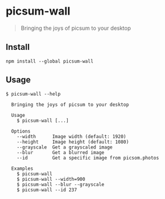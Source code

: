 # picsum-wall
> Bringing the joys of picsum to your desktop

## Install

`npm install --global picsum-wall`

## Usage

```
$ picsum-wall --help

  Bringing the joys of picsum to your desktop

  Usage
  	$ picsum-wall [...]

  Options
  	--width      Image width (default: 1920)
  	--height     Image height (default: 1080)
  	--grayscale  Get a grayscaled image
  	--blur       Get a blurred image
  	--id         Get a specific image from picsom.photos

  Examples
  	$ picsum-wall
  	$ picsum-wall --width=900
  	$ picsum-wall --blur --grayscale
  	$ picsum-wall --id 237

```
